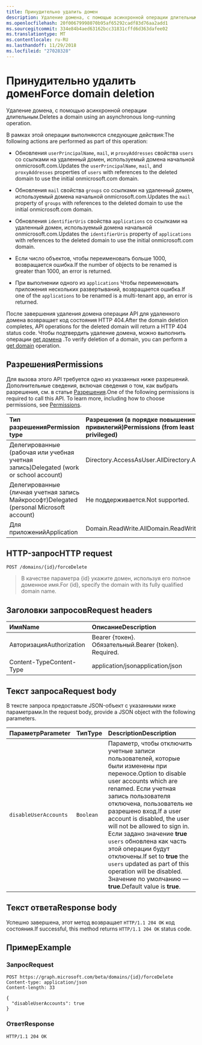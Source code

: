 ```yaml
---
title: Принудительно удалить домен
description: Удаление домена, с помощью асинхронной операции длительным.
ms.openlocfilehash: 20f00679998070b95af65292cadf83d76aa2add1
ms.sourcegitcommit: 334e84b4aed63162bcc31831cffd6d363dafee02
ms.translationtype: MT
ms.contentlocale: ru-RU
ms.lasthandoff: 11/29/2018
ms.locfileid: "27028328"
---
```

# <a name="force-domain-deletion"></a><span data-ttu-id="30ed1-103">Принудительно удалить домен</span><span class="sxs-lookup"><span data-stu-id="30ed1-103">Force domain deletion</span></span>

<span data-ttu-id="30ed1-104">Удаление домена, с помощью асинхронной операции длительным.</span><span class="sxs-lookup"><span data-stu-id="30ed1-104">Deletes a domain using an asynchronous long-running operation.</span></span>

<span data-ttu-id="30ed1-105">В рамках этой операции выполняются следующие действия:</span><span class="sxs-lookup"><span data-stu-id="30ed1-105">The following actions are performed as part of this operation:</span></span>

* <span data-ttu-id="30ed1-106">Обновления `userPrincipalName`, `mail`, и `proxyAddresses` свойства `users` со ссылками на удаленный домен, используемый домена начальной onmicrosoft.com.</span><span class="sxs-lookup"><span data-stu-id="30ed1-106">Updates the `userPrincipalName`, `mail`, and `proxyAddresses` properties of `users` with references to the deleted domain to use the initial onmicrosoft.com domain.</span></span>

* <span data-ttu-id="30ed1-107">Обновления `mail` свойства `groups` со ссылками на удаленный домен, используемый домена начальной onmicrosoft.com.</span><span class="sxs-lookup"><span data-stu-id="30ed1-107">Updates the `mail` property of `groups` with references to the deleted domain to use the initial onmicrosoft.com domain.</span></span>

* <span data-ttu-id="30ed1-108">Обновления `identifierUris` свойства `applications` со ссылками на удаленный домен, используемый домена начальной onmicrosoft.com.</span><span class="sxs-lookup"><span data-stu-id="30ed1-108">Updates the `identifierUris` property of `applications` with references to the deleted domain to use the initial onmicrosoft.com domain.</span></span>

* <span data-ttu-id="30ed1-109">Если число объектов, чтобы переименовать больше 1000, возвращается ошибка.</span><span class="sxs-lookup"><span data-stu-id="30ed1-109">If the number of objects to be renamed is greater than 1000, an error is returned.</span></span>

* <span data-ttu-id="30ed1-110">При выполнении одного из `applications` Чтобы переименовать приложения нескольких развертываний, возвращается ошибка.</span><span class="sxs-lookup"><span data-stu-id="30ed1-110">If one of the `applications` to be renamed is a multi-tenant app, an error is returned.</span></span>

<span data-ttu-id="30ed1-111">После завершения удаления домена операции API для удаленного домена возвращает код состояния HTTP 404.</span><span class="sxs-lookup"><span data-stu-id="30ed1-111">After the domain deletion completes, API operations for the deleted domain will return a HTTP 404 status code.</span></span> <span data-ttu-id="30ed1-112">Чтобы подтвердить удаление домена, можно выполнить операции [get домена](domain-get.md) .</span><span class="sxs-lookup"><span data-stu-id="30ed1-112">To verify deletion of a domain, you can perform a [get domain](domain-get.md) operation.</span></span>

## <a name="permissions"></a><span data-ttu-id="30ed1-113">Разрешения</span><span class="sxs-lookup"><span data-stu-id="30ed1-113">Permissions</span></span>

<span data-ttu-id="30ed1-p102">Для вызова этого API требуется одно из указанных ниже разрешений. Дополнительные сведения, включая сведения о том, как выбрать разрешения, см. в статье [Разрешения](/graph/permissions-reference).</span><span class="sxs-lookup"><span data-stu-id="30ed1-p102">One of the following permissions is required to call this API. To learn more, including how to choose permissions, see [Permissions](/graph/permissions-reference).</span></span>

|<span data-ttu-id="30ed1-116">Тип разрешения</span><span class="sxs-lookup"><span data-stu-id="30ed1-116">Permission type</span></span>      | <span data-ttu-id="30ed1-117">Разрешения (в порядке повышения привилегий)</span><span class="sxs-lookup"><span data-stu-id="30ed1-117">Permissions (from least to most privileged)</span></span>              |
|:--------------------|:---------------------------------------------------------|
|<span data-ttu-id="30ed1-118">Делегированные (рабочая или учебная учетная запись)</span><span class="sxs-lookup"><span data-stu-id="30ed1-118">Delegated (work or school account)</span></span> | <span data-ttu-id="30ed1-119">Directory.AccessAsUser.All</span><span class="sxs-lookup"><span data-stu-id="30ed1-119">Directory.AccessAsUser.All</span></span>    |
|<span data-ttu-id="30ed1-120">Делегированные (личная учетная запись Майкрософт)</span><span class="sxs-lookup"><span data-stu-id="30ed1-120">Delegated (personal Microsoft account)</span></span> | <span data-ttu-id="30ed1-121">Не поддерживается.</span><span class="sxs-lookup"><span data-stu-id="30ed1-121">Not supported.</span></span>    |
|<span data-ttu-id="30ed1-122">Для приложений</span><span class="sxs-lookup"><span data-stu-id="30ed1-122">Application</span></span> | <span data-ttu-id="30ed1-123">Domain.ReadWrite.All</span><span class="sxs-lookup"><span data-stu-id="30ed1-123">Domain.ReadWrite.All</span></span> |

## <a name="http-request"></a><span data-ttu-id="30ed1-124">HTTP-запрос</span><span class="sxs-lookup"><span data-stu-id="30ed1-124">HTTP request</span></span>

<!-- { "blockType": "ignored" } -->

```http
POST /domains/{id}/forceDelete
```

> <span data-ttu-id="30ed1-125">В качестве параметра {id} укажите домен, используя его полное доменное имя.</span><span class="sxs-lookup"><span data-stu-id="30ed1-125">For {id}, specify the domain with its fully qualified domain name.</span></span>

## <a name="request-headers"></a><span data-ttu-id="30ed1-126">Заголовки запросов</span><span class="sxs-lookup"><span data-stu-id="30ed1-126">Request headers</span></span>

| <span data-ttu-id="30ed1-127">Имя</span><span class="sxs-lookup"><span data-stu-id="30ed1-127">Name</span></span> | <span data-ttu-id="30ed1-128">Описание</span><span class="sxs-lookup"><span data-stu-id="30ed1-128">Description</span></span> |
|:---------------|:----------|
| <span data-ttu-id="30ed1-129">Авторизация</span><span class="sxs-lookup"><span data-stu-id="30ed1-129">Authorization</span></span>  | <span data-ttu-id="30ed1-p103">Bearer {токен}. Обязательный.</span><span class="sxs-lookup"><span data-stu-id="30ed1-p103">Bearer {token}. Required.</span></span>|
| <span data-ttu-id="30ed1-132">Content-Type</span><span class="sxs-lookup"><span data-stu-id="30ed1-132">Content-Type</span></span>  | <span data-ttu-id="30ed1-133">application/json</span><span class="sxs-lookup"><span data-stu-id="30ed1-133">application/json</span></span> |

## <a name="request-body"></a><span data-ttu-id="30ed1-134">Текст запроса</span><span class="sxs-lookup"><span data-stu-id="30ed1-134">Request body</span></span>

<span data-ttu-id="30ed1-135">В тексте запроса предоставьте JSON-объект с указанными ниже параметрами.</span><span class="sxs-lookup"><span data-stu-id="30ed1-135">In the request body, provide a JSON object with the following parameters.</span></span>

| <span data-ttu-id="30ed1-136">Параметр</span><span class="sxs-lookup"><span data-stu-id="30ed1-136">Parameter</span></span> | <span data-ttu-id="30ed1-137">Тип</span><span class="sxs-lookup"><span data-stu-id="30ed1-137">Type</span></span> | <span data-ttu-id="30ed1-138">Description</span><span class="sxs-lookup"><span data-stu-id="30ed1-138">Description</span></span> |
|:---------------|:--------|:----------|
|`disableUserAccounts`|`Boolean`| <span data-ttu-id="30ed1-139">Параметр, чтобы отключить учетные записи пользователей, которые были изменены при переносе.</span><span class="sxs-lookup"><span data-stu-id="30ed1-139">Option to disable user accounts which are renamed.</span></span> <span data-ttu-id="30ed1-140">Если учетная запись пользователя отключена, пользователь не разрешено вход.</span><span class="sxs-lookup"><span data-stu-id="30ed1-140">If a user account is disabled, the user will not be allowed to sign in.</span></span> <span data-ttu-id="30ed1-141">Если задано значение **true** `users` обновлена как часть этой операции будут отключены.</span><span class="sxs-lookup"><span data-stu-id="30ed1-141">If set to **true** the `users` updated as part of this operation will be disabled.</span></span>  <span data-ttu-id="30ed1-142">Значение по умолчанию — **true**.</span><span class="sxs-lookup"><span data-stu-id="30ed1-142">Default value is **true**.</span></span> |

## <a name="response-body"></a><span data-ttu-id="30ed1-143">Текст ответа</span><span class="sxs-lookup"><span data-stu-id="30ed1-143">Response body</span></span>

<span data-ttu-id="30ed1-144">Успешно завершена, этот метод возвращает `HTTP/1.1 204 OK` код состояния.</span><span class="sxs-lookup"><span data-stu-id="30ed1-144">If successful, this method returns `HTTP/1.1 204 OK` status code.</span></span>

## <a name="example"></a><span data-ttu-id="30ed1-145">Пример</span><span class="sxs-lookup"><span data-stu-id="30ed1-145">Example</span></span>

### <a name="request"></a><span data-ttu-id="30ed1-146">Запрос</span><span class="sxs-lookup"><span data-stu-id="30ed1-146">Request</span></span>

<!-- {
  "blockType": "request",
  "name": "domain_forcedelete"
}-->

```http
POST https://graph.microsoft.com/beta/domains/{id}/forceDelete
Content-type: application/json
Content-length: 33

{
  "disableUserAccounts": true
}
```

### <a name="response"></a><span data-ttu-id="30ed1-147">Ответ</span><span class="sxs-lookup"><span data-stu-id="30ed1-147">Response</span></span>

<!-- {
  "blockType": "response",
  "truncated": true,
  "@odata.type": "microsoft.graph.None"
} -->

```http
HTTP/1.1 204 OK
```

<!-- uuid: 8fcb5dbc-d5aa-4681-8e31-b001d5168d79
2015-10-25 14:57:30 UTC -->
<!-- {
  "type": "#page.annotation",
  "description": "domain: forcedelete",
  "keywords": "",
  "section": "documentation",
  "tocPath": ""
}-->